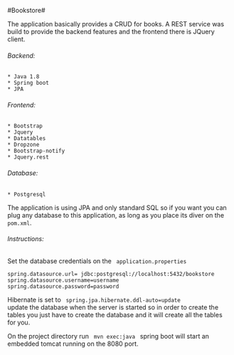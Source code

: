 #Bookstore# 

The application basically provides a CRUD for books. A REST service was build to provide the backend features and the frontend there is JQuery client.

###### Backend:
	* Java 1.8
	* Spring boot
	* JPA
###### Frontend:
	* Bootstrap
	* Jquery 
	* Datatables 
	* Dropzone
	* Bootstrap-notify
	* Jquery.rest
	
###### Database:
	* Postgresql
The application is using JPA and only standard SQL so if you want you can plug any database to this application, as long as you place its diver on the <code>pom.xml</code>.
	

###### Instructions:

Set the database credentials on the <code> application.properties </code></pre>  
<pre><code>spring.datasource.url= jdbc:postgresql://localhost:5432/bookstore
spring.datasource.username=username
spring.datasource.password=password</code></pre>

Hibernate is set to <code> spring.jpa.hibernate.ddl-auto=update </code> update the database when the server is started so in order to create the tables you just have to create the database and it will create all the tables for you. 

On the project directory run <code> mvn exec:java </code> spring boot will start an embedded tomcat running on the 8080 port. 
